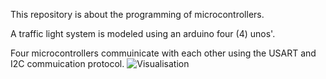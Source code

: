 This repository is about the programming of microcontrollers.

A traffic light system is modeled using an arduino four (4) unos'.

Four microcontrollers commuinicate with each other using the USART and I2C commuication protocol.
![Visualisation](https://user-images.githubusercontent.com/72282670/162585378-54b90bfd-0cd0-4b69-bb31-04f68c9120bc.jpg)
